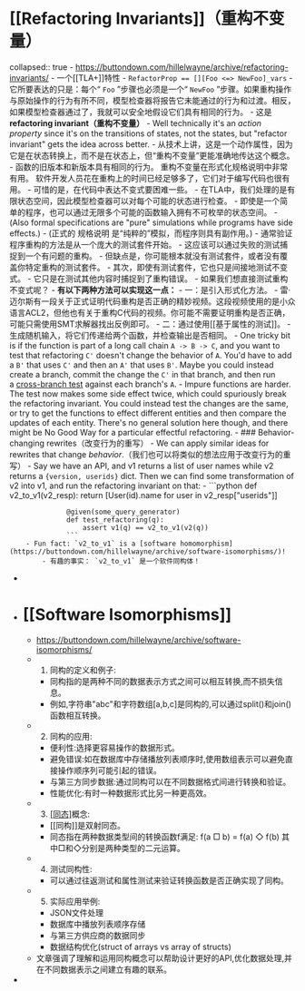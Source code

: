 # [[Refactoring Invariants]]（重构不变量）
collapsed:: true
	- https://buttondown.com/hillelwayne/archive/refactoring-invariants/
	- 一个[[TLA+]]特性
		- ```
		  RefactorProp ==
		      [][Foo <=> NewFoo]_vars
		  ```
			- 它所要表达的只是：每个“ `Foo` ”步骤也必须是一个“ `NewFoo` ”步骤。如果重构操作与原始操作的行为有所不同，模型检查器将报告它未能通过的行为和过渡。相反，如果模型检查器通过了，我就可以安全地假设它们具有相同的行为。
	- 这是**refactoring invariant（重构不变量）**
		- Well technically it's an *action property* since it's on the transitions of states, not the states, but "refactor invariant" gets the idea across better.
			- 从技术上讲，这是一个动作属性，因为它是在状态转换上，而不是在状态上，但“重构不变量”更能准确地传达这个概念。
	- 函数的旧版本和新版本具有相同的行为。 重构不变量在形式化规格说明中非常有用。 软件开发人员花在重构上的时间已经足够多了，它们对于编写代码也很有用。
	- 可惜的是，在代码中表达不变式要困难一些。
		- 在TLA中，我们处理的是有限状态空间，因此模型检查器可以对每个可能的状态进行检查。
		- 即使是一个简单的程序，也可以通过无限多个可能的函数输入拥有不可枚举的状态空间。
	- (Also formal specifications are "pure" simulations while programs have side effects.)
		- (正式的 规格说明 是“纯粹的”模拟，而程序则具有副作用。)
	- 通常验证程序重构的方法是从一个庞大的测试套件开始。
		- 这应该可以通过失败的测试捕捉到一个有问题的重构。
			- 但缺点是，你可能根本就没有测试套件，或者没有覆盖你特定重构的测试套件。
		- 其次，即使有测试套件，它也只是间接地测试不变式。
			- 它只是在测试其他内容时捕捉到了重构错误。
	- 如果我们想直接测试重构不变式呢？
		- **有以下两种方法可以实现这一点：**
			- 一：是引入形式化方法。
				- 雷·迈尔斯有一段关于正式证明代码重构是否正确的精妙视频。这段视频使用的是小众语言ACL2，但他也有关于重构C代码的视频。你可能不需要证明重构是否正确，可能只需使用SMT求解器找出反例即可。
			- 二：通过使用[[基于属性的测试]]。
				- 生成随机输入，将它们传递给两个函数，并检查输出是否相同。
					- One tricky bit is if the function is part of a long call chain `A -> B -> C`, and you want to test that refactoring `C'` doesn't change the behavior of `A`. You'd have to add a `B'` that uses `C'` and then an `A'` that uses `B'`. Maybe you could instead create a branch, commit the change the `C'` in that branch, and then run a [cross-branch test](https://www.hillelwayne.com/post/cross-branch-testing/) against each branch's `A`.
					- Impure functions are harder. The test now makes some side effect twice, which could spuriously break the refactoring invariant. You could instead test the changes are the same, or try to get the functions to effect different entities and then compare the updates of each entity. There's no general solution here though, and there might be No Good Way for a particular effectful refactoring.
	- ### Behavior-changing rewrites（改变行为的重写）
		- We can apply similar ideas for rewrites that change *behavior*.（我们也可以将类似的想法应用于改变行为的重写）
			- Say we have an API, and v1 returns a list of user names while v2 returns a `{version, userids}` dict. Then we can find some transformation of v2 into v1, and run the refactoring invariant on that:
				- ```python
				  def v2_to_v1(v2_resp):
				      return [User(id).name for user in v2_resp["userids"]]
				  
				  @given(some_query_generator)
				  def test_refactoring(q):
				      assert v1(q) == v2_to_v1(v2(q))
				  ```
		- Fun fact: `v2_to_v1` is a [software homomorphism](https://buttondown.com/hillelwayne/archive/software-isomorphisms/)!
			- 有趣的事实： `v2_to_v1` 是一个软件同构体！
-
- # [[Software Isomorphisms]]
	- https://buttondown.com/hillelwayne/archive/software-isomorphisms/
	- 1. 同构的定义和例子:
		- 同构指的是两种不同的数据表示方式之间可以相互转换,而不损失信息。
		- 例如,字符串"abc"和字符数组[a,b,c]是同构的,可以通过split()和join()函数相互转换。
	- 2. 同构的应用:
		- 便利性:选择更容易操作的数据形式。
		- 避免错误:如在数据库中存储播放列表顺序时,使用数组表示可以避免直接操作顺序列可能引起的错误。
		- 与第三方同步数据:通过同构可以在不同数据格式间进行转换和验证。
		- 性能优化:有时一种数据形式比另一种更高效。
	- 3. [[同态]](Homomorphism)概念:
		- [[同构]]是双射同态。
		- 同态指在两种数据类型间的转换函数f满足: f(a □ b) = f(a) ◇ f(b)
		  其中□和◇分别是两种类型的二元运算。
	- 4. 测试同构性:
		- 可以通过往返测试和属性测试来验证转换函数是否正确实现了同构。
	- 5. 实际应用举例:
		- JSON文件处理
		- 数据库中播放列表顺序存储
		- 与第三方供应商的数据同步
		- 数据结构优化(struct of arrays vs array of structs)
	- 文章强调了理解和运用同构概念可以帮助设计更好的API,优化数据处理,并在不同数据表示之间建立有趣的联系。
-